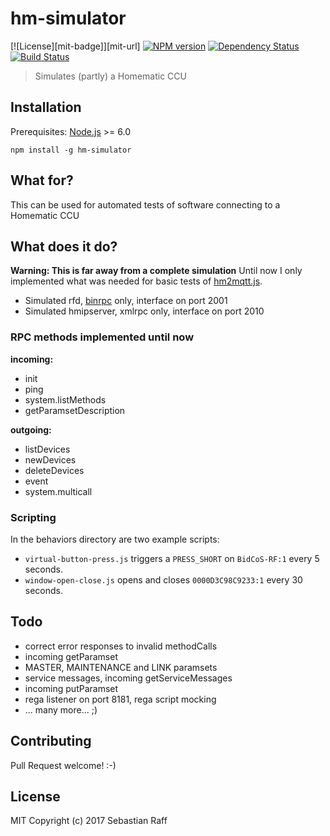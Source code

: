 # hm-simulator

[![License][mit-badge]][mit-url]
[![NPM version](https://badge.fury.io/js/hm-simulator.svg)](http://badge.fury.io/js/hm-simulator)
[![Dependency Status](https://img.shields.io/gemnasium/hobbyquaker/hm-simulator.svg?maxAge=2592000)](https://gemnasium.com/github.com/hobbyquaker/hm-simulator)
[![Build Status](https://travis-ci.org/hobbyquaker/hm-simulator.svg?branch=master)](https://travis-ci.org/hobbyquaker/hm-simulator)

> Simulates (partly) a Homematic CCU


## Installation

Prerequisites: [Node.js](https://nodejs.org) >= 6.0

`npm install -g hm-simulator`


## What for?

This can be used for automated tests of software connecting to a Homematic CCU


## What does it do?

**Warning: This is far away from a complete simulation** Until now I only implemented what was needed for basic tests of
[hm2mqtt.js](https://github.com/hobbyquaker/hm2mqtt.js).

* Simulated rfd, [binrpc](https://github.com/hobbyquaker/binrpc) only, interface on port 2001
* Simulated hmipserver, xmlrpc only, interface on port 2010


### RPC methods implemented until now

**incoming:**

* init 
* ping
* system.listMethods
* getParamsetDescription


**outgoing:**

* listDevices
* newDevices 
* deleteDevices 
* event
* system.multicall 


### Scripting

In the behaviors directory are two example scripts:

 * `virtual-button-press.js` triggers a `PRESS_SHORT` on `BidCoS-RF:1` every 5 seconds.
 * `window-open-close.js` opens and closes `0000D3C98C9233:1` every 30 seconds.


## Todo

* correct error responses to invalid methodCalls
* incoming getParamset
* MASTER, MAINTENANCE and LINK paramsets
* service messages, incoming getServiceMessages
* incoming putParamset
* rega listener on port 8181, rega script mocking 
* ... many more... ;)


## Contributing

Pull Request welcome! :-)


## License

MIT 
Copyright (c) 2017 Sebastian Raff
